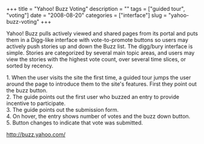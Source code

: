 +++
title = "Yahoo! Buzz Voting"
description = ""
tags = ["guided tour", "voting"]
date = "2008-08-20"
categories = ["interface"]
slug = "yahoo-buzz-voting"
+++


<p>Yahoo! Buzz pulls actively viewed and shared pages from its portal and puts them in a Digg-like interface with vote-to-promote buttons so users may actively push stories up and down the Buzz list. The digg/bury interface is simple. Stories are categorized by several main topic areas, and users may view the stories with the highest vote count, over several time slices, or sorted by recency.</p>
<div id="screens-full" class="clear"><div class="caption">1. When the user visits the site the first time, a guided tour jumps the user around the page to introduce them to the site's features. First they point out the buzz button.</div><div class="fullimg clear"><a href="//konigi.com/media/interface/yahoobuzz-votetopromote-1.png" class="group" rel="group" title="1. When the user visits the site the first time, a guided tour jumps the user around the page to int..."><img src="//konigi.com/media/interface/yahoobuzz-votetopromote-1.png" alt="" class="img-responsive"></a></div></div><div id="screens-full" class="clear"><div class="caption">2. The guide points out the first user who buzzed an entry to provide incentive to participate.</div><div class="fullimg clear"><a href="//konigi.com/media/interface/yahoobuzz-votetopromote-2.png" class="group" rel="group" title="2. The guide points out the first user who buzzed an entry to provide incentive to participate."><img src="//konigi.com/media/interface/yahoobuzz-votetopromote-2.png" alt="" class="img-responsive"></a></div></div><div id="screens-full" class="clear"><div class="caption">3. The guide points out the submission form.</div><div class="fullimg clear"><a href="//konigi.com/media/interface/yahoobuzz-votetopromote-3.png" class="group" rel="group" title="3. The guide points out the submission form."><img src="//konigi.com/media/interface/yahoobuzz-votetopromote-3.png" alt="" class="img-responsive"></a></div></div><div id="screens-full" class="clear"><div class="caption">4. On hover, the entry shows number of votes and the buzz down button.</div><div class="fullimg clear"><a href="//konigi.com/media/interface/yahoobuzz-votetopromote-4.png" class="group" rel="group" title="4. On hover, the entry shows number of votes and the buzz down button."><img src="//konigi.com/media/interface/yahoobuzz-votetopromote-4.png" alt="" class="img-responsive"></a></div></div><div id="screens-full" class="clear"><div class="caption">5. Button changes to indicate that vote was submitted.</div><div class="fullimg clear"><a href="//konigi.com/media/interface/yahoobuzz-votetopromote-5.png" class="group" rel="group" title="5. Button changes to indicate that vote was submitted."><img src="//konigi.com/media/interface/yahoobuzz-votetopromote-5.png" alt="" class="img-responsive"></a></div></div>        
<p><a href="http://buzz.yahoo.com/">http://buzz.yahoo.com/</a></p>


